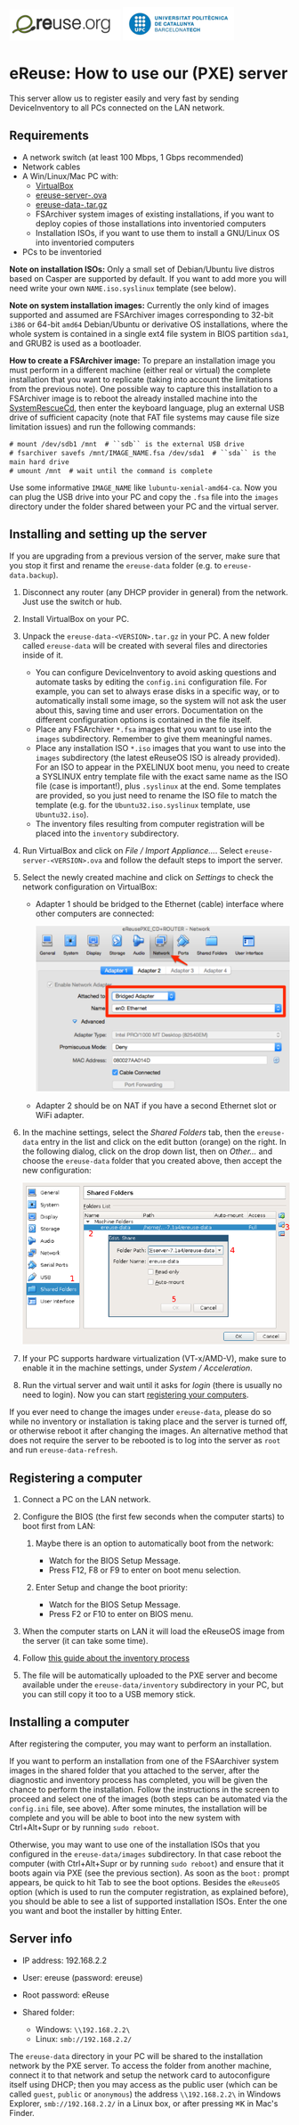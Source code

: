 ![eReuselogo](./images/eReuse_logo_200.png)
![UPClogo](./images/UPC_logo_200.png)

# eReuse: How to use our (PXE) server

This server allow us to register easily and very fast by sending DeviceInventory to all PCs connected on the LAN network.

## Requirements

  - A network switch (at least 100 Mbps, 1 Gbps recommended)
  - Network cables
  - A Win/Linux/Mac PC with:
      - [VirtualBox](https://www.virtualbox.org/wiki/Downloads)
      - [ereuse-server-<VERSION>.ova](https://github.com/eReuse/device-inventory/releases/latest)
      - [ereuse-data-<VERSION>.tar.gz](https://github.com/eReuse/device-inventory/releases/latest)
      - FSArchiver system images of existing installations, if you want to deploy copies of those installations into inventoried computers
      - Installation ISOs, if you want to use them to install a GNU/Linux OS into inventoried computers
  - PCs to be inventoried

**Note on installation ISOs:** Only a small set of Debian/Ubuntu live distros based on Casper are supported by default. If you want to add more you will need write your own ``NAME.iso.syslinux`` template (see below).

**Note on system installation images:** Currently the only kind of images supported and assumed are FSArchiver images corresponding to 32-bit ``i386`` or 64-bit ``amd64`` Debian/Ubuntu or derivative OS installations, where the whole system is contained in a single ext4 file system in BIOS partition ``sda1``, and GRUB2 is used as a bootloader.

**How to create a FSArchiver image:** To prepare an installation image you must perform in a different machine (either real or virtual) the complete installation that you want to replicate (taking into account the limitations from the previous note).  One possible way to capture this installation to a FSArchiver image is to reboot the already installed machine into the [SystemRescueCd](https://www.system-rescue-cd.org/SystemRescueCd_Homepage), then enter the keyboard language, plug an external USB drive of sufficient capacity (note that FAT file systems may cause file size limitation issues) and run the following commands:

```
# mount /dev/sdb1 /mnt  # ``sdb`` is the external USB drive
# fsarchiver savefs /mnt/IMAGE_NAME.fsa /dev/sda1  # ``sda`` is the main hard drive
# umount /mnt  # wait until the command is complete
```

Use some informative ``IMAGE_NAME`` like ``lubuntu-xenial-amd64-ca``.  Now you can plug the USB drive into your PC and copy the ``.fsa`` file into the ``images`` directory under the folder shared between your PC and the virtual server.

## Installing and setting up the server

If you are upgrading from a previous version of the server, make sure that you stop it first and rename the ``ereuse-data`` folder (e.g. to ``ereuse-data.backup``).

 1. Disconnect any router (any DHCP provider in general) from the network.  Just use the switch or hub.
 2. Install VirtualBox on your PC.
 3. Unpack the ``ereuse-data-<VERSION>.tar.gz`` in your PC.  A new folder called ``ereuse-data`` will be created with several files and directories inside of it.

      - You can configure DeviceInventory to avoid asking questions and automate tasks by editing the ``config.ini`` configuration file.  For example, you can set to always erase disks in a specific way, or to automatically install some image, so the system will not ask the user about this, saving time and user errors.  Documentation on the different configuration options is contained in the file itself.
      - Place any FSArchiver ``*.fsa`` images that you want to use into the ``images`` subdirectory.  Remember to give them meaningful names.
      - Place any installation ISO ``*.iso`` images that you want to use into the ``images`` subdirectory (the latest eReuseOS ISO is already provided).  For an ISO to appear in the PXELINUX boot menu, you need to create a SYSLINUX entry template file with the exact same name as the ISO file (case is important!), plus ``.syslinux`` at the end.  Some templates are provided, so you just need to rename the ISO file to match the template (e.g. for the ``Ubuntu32.iso.syslinux`` template, use ``Ubuntu32.iso``).
      - The inventory files resulting from computer registration will be placed into the ``inventory`` subdirectory.

 4. Run VirtualBox and click on *File / Import Appliance…*.  Select `ereuse-server-<VERSION>.ova` and follow the default steps to import the server.
 5. Select the newly created machine and click on *Settings* to check the network configuration on VirtualBox:

      - Adapter 1 should be bridged to the Ethernet (cable) interface where other computers are connected:

        ![Virtualbox network](./images/virtualbox-network.png)

      - Adapter 2 should be on NAT if you have a second Ethernet slot or WiFi adapter.

 6. In the machine settings, select the *Shared Folders* tab, then the ``ereuse-data`` entry in the list and click on the edit button (orange) on the right. In the following dialog, click on the drop down list, then on *Other…* and choose the ``ereuse-data`` folder that you created above, then accept the new configuration:

    ![Virtualbox shared folder](./images/virtualbox-shared.png)

 7. If your PC supports hardware virtualization (VT-x/AMD-V), make sure to enable it in the machine settings, under *System / Acceleration*.
 8. Run the virtual server and wait until it asks for *login* (there is usually no need to login).  Now you can start [registering your computers](#register-a-computer).

If you ever need to change the images under ``ereuse-data``, please do so while no inventory or installation is taking place and the server is turned off, or otherwise reboot it after changing the images.  An alternative method that does not require the server to be rebooted is to log into the server as ``root`` and run ``ereuse-data-refresh``.

## Registering a computer

 1. Connect a PC on the LAN network.
 2. Configure the BIOS (the first few seconds when the computer starts) to boot first from LAN:

     1. Maybe there is an option to automatically boot from the network:

        - Watch for the BIOS Setup Message.
        - Press F12, F8 or F9 to enter on boot menu selection.

     2. Enter Setup and change the boot priority:

        - Watch for the BIOS Setup Message.
        - Press F2 or F10 to enter on BIOS menu.

 3. When the computer starts on LAN it will load the eReuseOS image from the server (it can take some time).
 4. Follow [this guide about the inventory process](https://github.com/eReuse/device-inventory/blob/master/docs/USB_Register.md#4-inventory-process-register-hardware-characteristics-of-a-computer)
 5. The file will be automatically uploaded to the PXE server and become available under the ``ereuse-data/inventory`` subdirectory in your PC, but you can still copy it too to a USB memory stick.

## Installing a computer

After registering the computer, you may want to perform an installation.

If you want to perform an installation from one of the FSAarchiver system images in the shared folder that you attached to the server, after the diagnostic and inventory process has completed, you will be given the chance to perform the installation.  Follow the instructions in the screen to proceed and select one of the images (both steps can be automated via the ``config.ini`` file, see above).  After some minutes, the installation will be complete and you will be able to boot into the new system with Ctrl+Alt+Supr or by running ``sudo reboot``.

Otherwise, you may want to use one of the installation ISOs that you configured in the ``ereuse-data/images`` subdirectory.  In that case reboot the computer (with Ctrl+Alt+Supr or by running ``sudo reboot``) and ensure that it boots again via PXE (see the previous section).  As soon as the ``boot:`` prompt appears, be quick to hit Tab to see the boot options.  Besides the ``eReuseOS`` option (which is used to run the computer registration, as explained before), you should be able to see a list of supported installation ISOs.  Enter the one you want and boot the installer by hitting Enter.

## Server info

 - IP address: 192.168.2.2
 - User: ereuse (password: ereuse)
 - Root password: eReuse
 - Shared folder:

    - Windows: `\\192.168.2.2\`
    - Linux: `smb://192.168.2.2/`

The ``ereuse-data`` directory in your PC will be shared to the installation network by the PXE server.  To access the folder from another machine, connect it to that network and setup the network card to autoconfigure itself using DHCP; then you may access as the public user (which can be called `guest`, `public` or `anonymous`) the address `\\192.168.2.2\` in Windows Explorer, `smb://192.168.2.2/` in a Linux box, or after pressing <kbd>⌘</kbd><kbd>K</kbd> in Mac's Finder.
